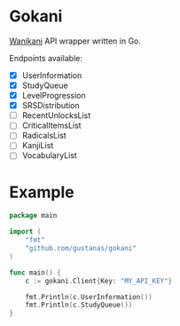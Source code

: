 # Gokani

[Wanikani](https://www.wanikani.com/) API wrapper written in Go.

Endpoints available: 

- [x] UserInformation
- [x] StudyQueue
- [x] LevelProgression
- [x] SRSDistribution
- [ ] RecentUnlocksList
- [ ] CriticalItemsList
- [ ] RadicalsList
- [ ] KanjiList
- [ ] VocabularyList

# Example

``` go
package main

import (
	"fmt"
	"github.com/gustanas/gokani"
)

func main() {
	c := gokani.Client{Key: "MY_API_KEY"}

	fmt.Println(c.UserInformation())
	fmt.Println(c.StudyQueue())
}
```
